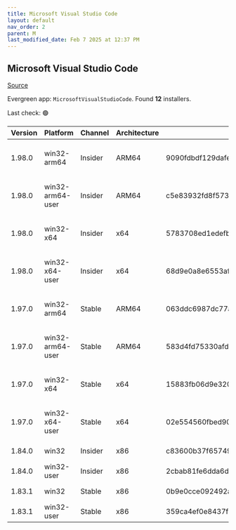 ```yaml
---
title: Microsoft Visual Studio Code
layout: default
nav_order: 2
parent: M
last_modified_date: Feb 7 2025 at 12:37 PM
---
```


## Microsoft Visual Studio Code

[Source](https://code.visualstudio.com)

Evergreen app: `MicrosoftVisualStudioCode`. Found **12** installers.

Last check: 🟢

| Version | Platform         | Channel | Architecture | Sha256                                                           | URI                                                                                                                                                                                                                                                                                                            |
| ------- | ---------------- | ------- | ------------ | ---------------------------------------------------------------- | -------------------------------------------------------------------------------------------------------------------------------------------------------------------------------------------------------------------------------------------------------------------------------------------------------------- |
| 1.98.0  | win32-arm64      | Insider | ARM64        | 9090fdbdf129dafee0f2bd8f00244f228dff5cab59099d4c9af6f9cef5348a3b | [https://vscode.download.prss.microsoft.com/dbazure/download/insider/fe4d6a831a4f87126187ac6ba96e16405d69de0f/VSCodeSetup-arm64-1.98.0-insider.exe](https://vscode.download.prss.microsoft.com/dbazure/download/insider/fe4d6a831a4f87126187ac6ba96e16405d69de0f/VSCodeSetup-arm64-1.98.0-insider.exe)         |
| 1.98.0  | win32-arm64-user | Insider | ARM64        | c5e83932fd8f57330abc406cade4e29ef37444bff1599b8d3130bc8a6099902a | [https://vscode.download.prss.microsoft.com/dbazure/download/insider/fe4d6a831a4f87126187ac6ba96e16405d69de0f/VSCodeUserSetup-arm64-1.98.0-insider.exe](https://vscode.download.prss.microsoft.com/dbazure/download/insider/fe4d6a831a4f87126187ac6ba96e16405d69de0f/VSCodeUserSetup-arm64-1.98.0-insider.exe) |
| 1.98.0  | win32-x64        | Insider | x64          | 5783708ed1edefbd816385375431c8c22fe3635663ba7e12538805e0acb6891b | [https://vscode.download.prss.microsoft.com/dbazure/download/insider/fe4d6a831a4f87126187ac6ba96e16405d69de0f/VSCodeSetup-x64-1.98.0-insider.exe](https://vscode.download.prss.microsoft.com/dbazure/download/insider/fe4d6a831a4f87126187ac6ba96e16405d69de0f/VSCodeSetup-x64-1.98.0-insider.exe)             |
| 1.98.0  | win32-x64-user   | Insider | x64          | 68d9e0a8e6553af84509977dd39939745aed90cae97bb01b0c2cfe4af4f7ce38 | [https://vscode.download.prss.microsoft.com/dbazure/download/insider/fe4d6a831a4f87126187ac6ba96e16405d69de0f/VSCodeUserSetup-x64-1.98.0-insider.exe](https://vscode.download.prss.microsoft.com/dbazure/download/insider/fe4d6a831a4f87126187ac6ba96e16405d69de0f/VSCodeUserSetup-x64-1.98.0-insider.exe)     |
| 1.97.0  | win32-arm64      | Stable  | ARM64        | 063ddc6987dc77ad3eaf5bf83bb3068fb413b03604c10333516326a908406536 | [https://vscode.download.prss.microsoft.com/dbazure/download/stable/33fc5a94a3f99ebe7087e8fe79fbe1d37a251016/VSCodeSetup-arm64-1.97.0.exe](https://vscode.download.prss.microsoft.com/dbazure/download/stable/33fc5a94a3f99ebe7087e8fe79fbe1d37a251016/VSCodeSetup-arm64-1.97.0.exe)                           |
| 1.97.0  | win32-arm64-user | Stable  | ARM64        | 583d4fd75330afd91edf1cfec89f3b9eb8b64b92773ea037f787e514de13f8bd | [https://vscode.download.prss.microsoft.com/dbazure/download/stable/33fc5a94a3f99ebe7087e8fe79fbe1d37a251016/VSCodeUserSetup-arm64-1.97.0.exe](https://vscode.download.prss.microsoft.com/dbazure/download/stable/33fc5a94a3f99ebe7087e8fe79fbe1d37a251016/VSCodeUserSetup-arm64-1.97.0.exe)                   |
| 1.97.0  | win32-x64        | Stable  | x64          | 15883fb06d9e3201a15f91d93078cb1d5d432403cae0a5a8ca6d7ac340df29a3 | [https://vscode.download.prss.microsoft.com/dbazure/download/stable/33fc5a94a3f99ebe7087e8fe79fbe1d37a251016/VSCodeSetup-x64-1.97.0.exe](https://vscode.download.prss.microsoft.com/dbazure/download/stable/33fc5a94a3f99ebe7087e8fe79fbe1d37a251016/VSCodeSetup-x64-1.97.0.exe)                               |
| 1.97.0  | win32-x64-user   | Stable  | x64          | 02e554560fbed90538708a6a317d5828ecad30685d5ec3579d03ac97f2042f62 | [https://vscode.download.prss.microsoft.com/dbazure/download/stable/33fc5a94a3f99ebe7087e8fe79fbe1d37a251016/VSCodeUserSetup-x64-1.97.0.exe](https://vscode.download.prss.microsoft.com/dbazure/download/stable/33fc5a94a3f99ebe7087e8fe79fbe1d37a251016/VSCodeUserSetup-x64-1.97.0.exe)                       |
| 1.84.0  | win32            | Insider | x86          | c83600b37f65749ea9e16496847bbfd967dece2472cee7d8011ae719e2633c18 | [https://az764295.vo.msecnd.net/insider/0c36b92c82064882a228487040187cfc13669c0f/VSCodeSetup-ia32-1.84.0-insider.exe](https://az764295.vo.msecnd.net/insider/0c36b92c82064882a228487040187cfc13669c0f/VSCodeSetup-ia32-1.84.0-insider.exe)                                                                     |
| 1.84.0  | win32-user       | Insider | x86          | 2cbab81fe6dda6dfb07751707107db95ba7afa0a6ada65a1df78a04eef0aadf5 | [https://az764295.vo.msecnd.net/insider/0c36b92c82064882a228487040187cfc13669c0f/VSCodeUserSetup-ia32-1.84.0-insider.exe](https://az764295.vo.msecnd.net/insider/0c36b92c82064882a228487040187cfc13669c0f/VSCodeUserSetup-ia32-1.84.0-insider.exe)                                                             |
| 1.83.1  | win32            | Stable  | x86          | 0b9e0cce092492a88cdaf12048e3630290944b051f3194c5ca3d6b7012f05e7f | [https://az764295.vo.msecnd.net/stable/a6606b6ca720bca780c2d3c9d4cc3966ff2eca12/VSCodeSetup-ia32-1.83.1.exe](https://az764295.vo.msecnd.net/stable/a6606b6ca720bca780c2d3c9d4cc3966ff2eca12/VSCodeSetup-ia32-1.83.1.exe)                                                                                       |
| 1.83.1  | win32-user       | Stable  | x86          | 359ca4ef0e8437f7e5183a97a9d79834463a3df88bb10c82c48cc2bd53b8a7e5 | [https://az764295.vo.msecnd.net/stable/a6606b6ca720bca780c2d3c9d4cc3966ff2eca12/VSCodeUserSetup-ia32-1.83.1.exe](https://az764295.vo.msecnd.net/stable/a6606b6ca720bca780c2d3c9d4cc3966ff2eca12/VSCodeUserSetup-ia32-1.83.1.exe)                                                                               |

